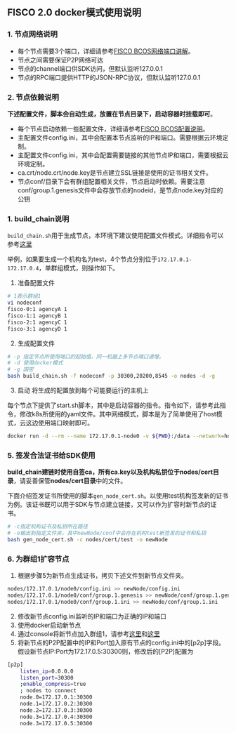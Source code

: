 ## FISCO 2.0 docker模式使用说明

### 1. 节点网络说明

- 每个节点需要3个端口，详细请参考[FISCO BCOS网络端口讲解](https://mp.weixin.qq.com/s/IiHsPlxmvEEBTC84n27I9A)。
- 节点之间需要保证P2P网络可达
- 节点的channel端口供SDK访问，但默认监听127.0.0.1
- 节点的RPC端口提供HTTP的JSON-RPC协议，但默认监听127.0.0.1

### 2. 节点依赖说明

**下述配置文件，脚本会自动生成，放置在节点目录下，启动容器时挂载即可**。

- 每个节点启动依赖一些配置文件，详细请参考[FISCO BCOS配置说明](https://mp.weixin.qq.com/s/3RGTRvheSr5P1nXbmAjl2g)。
- 主配置文件config.ini，其中会配置本节点监听的IP和端口。需要根据云环境定制。
- 主配置文件config.ini，其中会配置需要链接的其他节点IP和端口，需要根据云环境定制。
- ca.crt/node.crt/node.key是节点建立SSL链接是使用的证书相关文件。
- 节点conf/目录下会有群组配置相关文件，节点启动时依赖。需要注意conf/group.1.genesis文件中会存放节点的nodeid，是节点node.key对应的公钥

### 1. build_chain说明
`build_chain.sh`用于生成节点，本环境下建议使用配置文件模式。详细指令可以参考[这里](https://fisco-bcos-documentation.readthedocs.io/zh_CN/latest/docs/manual/build_chain.html)

举例，如果要生成一个机构名为test，4个节点分别位于`172.17.0.1-172.17.0.4`，单群组模式，则操作如下。

1. 准备配置文件

```bash
# 1表示群组1
vi nodeconf
fisco-0:1 agencyA 1
fisco-1:1 agencyB 1
fisco-2:1 agencyC 1
fisco-3:1 agencyD 1

```

2. 生成配置文件

```bash
# -p 指定节点所使用端口的起始值，同一机器上多节点端口递增。
# -d 使用docker模式
# -g 国密
bash build_chain.sh -f nodeconf -p 30300,20200,8545 -o nodes -d -g
```

3. 启动
将生成的配置放到每个可能要运行的主机上

每个节点下提供了start.sh脚本，其中是启动容器的指令。指令如下，请参考此指令，修改k8s所使用的yaml文件。其中网络模式，脚本是为了简单使用了host模式，云这边使用端口映射即可。

```bash
docker run -d --rm --name 172.17.0.1-node0 -v ${PWD}:/data --network=host -w=/data fiscoorg/fiscobcos:v2.0.0 -c config.ini
```

### 5. 签发合法证书给SDK使用

**build_chain建链时使用自签ca，所有ca.key以及机构私钥位于nodes/cert目录**，请妥善保管**nodes/cert目录**中的文件。

下面介绍签发证书所使用的脚本`gen_node_cert.sh`。以使用test机构签发新的证书为例。该证书既可以用于SDK与节点建立链接，又可以作为扩容时新节点的证书。

```bash
# -c指定机构证书及私钥所在路径
# -o输出到指定文件夹，其中newNode/conf中会存在机构test新签发的证书和私钥
bash gen_node_cert.sh -c nodes/cert/test -o newNode
```

### 6. 为群组1扩容节点

1. 根据步骤5为新节点生成证书，拷贝下述文件到新节点文件夹。

```bash
nodes/172.17.0.1/node0/config.ini >> newNode/config.ini
nodes/172.17.0.1/node0/conf/group.1.genesis >> newNode/conf/group.1.genesis
nodes/172.17.0.1/node0/conf/group.1.ini >> newNode/conf/group.1.ini
```

2. 修改新节点config.ini监听的IP和端口为正确的IP和端口
3. 使用docker启动新节点
4. 通过console将新节点加入群组1，请参考[这里](https://fisco-bcos-documentation.readthedocs.io/zh_CN/latest/docs/manual/console.html#addsealer)和[这里](https://fisco-bcos-documentation.readthedocs.io/zh_CN/latest/docs/manual/node_management.html#id7)
5. 将新节点的P2P配置中的IP和Port加入原有节点的config.ini中的[p2p]字段。假设新节点IP:Port为172.17.0.5:30300则，修改后的[P2P]配置为
```bash
[p2p]
    listen_ip=0.0.0.0
    listen_port=30300
    ;enable_compress=true
    ; nodes to connect
    node.0=172.17.0.1:30300
    node.1=172.17.0.2:30300
    node.2=172.17.0.3:30300
    node.3=172.17.0.4:30300
    node.3=172.17.0.5:30300
```
